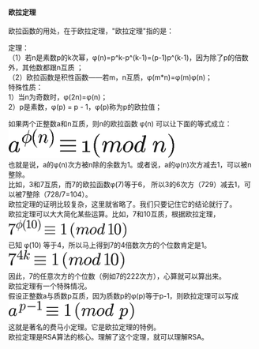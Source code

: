 #### 欧拉定理  

欧拉函数的用处，在于欧拉定理，"欧拉定理"指的是：  

定理：  
（1）若n是素数p的k次幂，φ(n)=p^k-p^(k-1)=(p-1)p^(k-1)，因为除了p的倍数外，其他数都跟n互质 ；    
（2）欧拉函数是积性函数——若m，n互质，φ(m*n)=φ(m)φ(n)；    
特殊性质：  
1）当n为奇数时，φ(2n)=φ(n)；    
2）p是素数，φ(p) = p - 1，φ(p)称为p的欧拉值；  

如果两个正整数a和n互质，则n的欧拉函数 φ(n) 可以让下面的等式成立：  
![oula_100](../ImageFiles/oula_100.png)    
也就是说，a的φ(n)次方被n除的余数为1。或者说，a的φ(n)次方减去1，可以被n整除。  
比如，3和7互质，而7的欧拉函数φ(7)等于6，  所以3的6次方（729）减去1，可以被7整除（728/7=104）。  
欧拉定理的证明比较复杂，这里就省略了。我们只要记住它的结论就行了。  
欧拉定理可以大大简化某些运算。比如，7和10互质，根据欧拉定理，  
![oula_101](../ImageFiles/oula_101.png)    
已知 φ(10) 等于4，所以马上得到7的4倍数次方的个位数肯定是1。  
![oula_102](../ImageFiles/oula_102.png)    
因此，7的任意次方的个位数（例如7的222次方），心算就可以算出来。  
欧拉定理有一个特殊情况。  
假设正整数a与质数p互质，因为质数p的φ(p)等于p-1，则欧拉定理可以写成  
![oula_103](../ImageFiles/oula_103.png)     
这就是著名的费马小定理。它是欧拉定理的特例。  
欧拉定理是RSA算法的核心。理解了这个定理，就可以理解RSA。  
